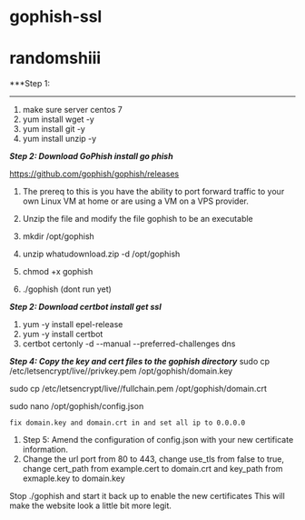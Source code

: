 # gophish-ssl
randomshiii
===

***Step 1: 
***
1. make sure server centos 7
2. yum install wget -y
3. yum install git -y
4. yum install unzip -y

***Step 2: Download GoPhish install go phish***


[https://github.com/gophish/gophish/releases
](https://)
1. The prereq to this is you have the ability to port forward traffic to your own Linux VM at home or are using a VM on a VPS provider.

1. Unzip the file and modify the file gophish to be an executable
1. mkdir /opt/gophish
1. unzip whatudownload.zip -d /opt/gophish
1. chmod +x gophish
1. ./gophish (dont run yet)

***Step 2: Download certbot install get ssl***

1. yum -y install epel-release
2. yum -y install certbot
3. certbot certonly -d <domain> --manual --preferred-challenges dns


    
***Step 4: Copy the key and cert files to the gophish directory***
sudo cp /etc/letsencrypt/live/<your domain>/privkey.pem /opt/gophish/domain.key

sudo cp /etc/letsencrypt/live/<your domain>/fullchain.pem /opt/gophish/domain.crt

sudo nano /opt/gophish/config.json

    fix domain.key and domain.crt in and set all ip to 0.0.0.0
    
    
1. Step 5: Amend the configuration of config.json with your new certificate information.
1. Change the url port from 80 to 443, change use_tls from false to true, change cert_path from example.cert to domain.crt and key_path from exmaple.key to domain.key

Stop ./gophish and start it back up to enable the new certificates
This will make the website look a little bit more legit. 


